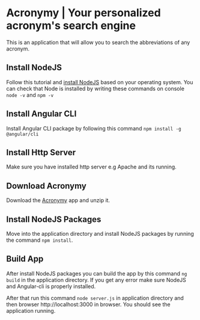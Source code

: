 # Acronymy | Your personalized acronym's search engine

This is an application that will allow you to search the abbreviations of any acronym.

## Install NodeJS

Follow this tutorial and [install NodeJS](https://docs.npmjs.com/getting-started/installing-node) based on your operating system. You can check that Node is installed by writing these commands on console 
```node -v``` and ```npm -v```

## Install Angular CLI
Install Angular CLI package by following this command ```npm install -g @angular/cli```

## Install Http Server
Make sure you have installed http server e.g Apache and its running.

## Download Acronymy

Download the [Acronymy](https://github.com/Singapore-Tech-Entrepreneurs/acronymy) app and unzip it.

## Install NodeJS Packages

Move into the application directory and install NodeJS packages by running the command ```npm install```. 


## Build App

After install NodeJS packages you can build the app by this command ```ng build``` in the application directory. If you get any error make sure NodeJS and Angular-cli is properly installed.

After that run this command ```node server.js``` in application directory and then browser http://localhost:3000 in browser. You should see the application running.